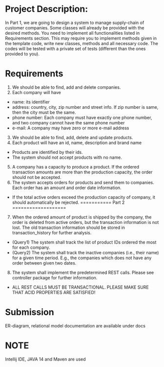 Project Description:
============
In Part 1, we are going to design a system to manage supply-chain of customer companies.
Some classes will already be provided with the desired methods. 
You need to implement all functionalities listed in Requirements section.
This may require you to implement methods given in the template code, write new classes, methods and all necessary code.
The codes will be tested with a private set of tests (different than the ones provided to you).

Requirements
============
1. We should be able to find, add and delete companies.
2. Each company will have 
  * name: its identifier
  * address: country, city, zip number and street info. If zip number is same, then the city must be the same.
  * phone number: Each company must have exactly one phone number, and two company cannot have the same phone number
  * e-mail: A company may have zero or more e-mail address
3. We should be able to find, add, delete and update products.
4. Each product will have an id, name, description and brand name
  *	Products are identified by their ids. 
  *	The system should not accept products with no name.
5. A company has a capacity to produce a product. If the ordered transaction amounts are more than the production capacity, the order should not be accepted.
6. The system accepts orders for products and send them to companies. Each order has an amount and order date information.
  * If the total active orders exceed the production capacity of company, it should automatically be rejected.
=========== Part 2 ===================
7. When the ordered amount of product is shipped by the company, the order is deleted from active orders, but the transaction information is not lost. The old transaction information should be stored in transaction_history for further analysis.
 * (Query1) The system shall track the list of product IDs ordered the most for each company.
 * (Query2) The system shall track the inactive companies (i.e., their name) for a given time period. E.g., the companies which does not have any order between given two dates.
8. The system shall implement the predetermined REST calls. Please see controller package for further information.
 * ALL REST CALLS MUST BE TRANSACTIONAL. PLEASE MAKE SURE THAT ACID PROPERTIES ARE SATISFIED!


Submission
==========
ER-diagram, relational model documentation are available under docs

NOTE
====
Intellij IDE, JAVA 14 and Maven are used 
